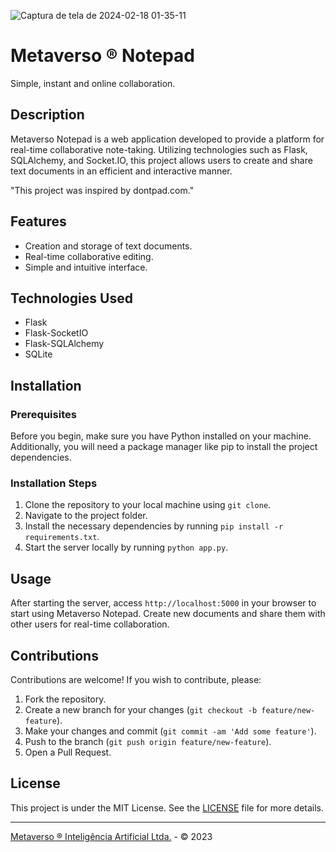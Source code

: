 ![Captura de tela de 2024-02-18 01-35-11](https://github.com/metaverso/notepad/assets/23690053/60e7f7ba-a2fc-465d-b1ad-ac59c67a3326)

# Metaverso ® Notepad
Simple, instant and online collaboration.

## Description

Metaverso Notepad is a web application developed to provide a platform for real-time collaborative note-taking. Utilizing technologies such as Flask, SQLAlchemy, and Socket.IO, this project allows users to create and share text documents in an efficient and interactive manner.

"This project was inspired by dontpad.com."

## Features

- Creation and storage of text documents.
- Real-time collaborative editing.
- Simple and intuitive interface.

## Technologies Used

- Flask
- Flask-SocketIO
- Flask-SQLAlchemy
- SQLite

## Installation

### Prerequisites

Before you begin, make sure you have Python installed on your machine. Additionally, you will need a package manager like pip to install the project dependencies.

### Installation Steps

1. Clone the repository to your local machine using `git clone`.
2. Navigate to the project folder.
3. Install the necessary dependencies by running `pip install -r requirements.txt`.
4. Start the server locally by running `python app.py`.

## Usage

After starting the server, access `http://localhost:5000` in your browser to start using Metaverso Notepad. Create new documents and share them with other users for real-time collaboration.

## Contributions

Contributions are welcome! If you wish to contribute, please:

1. Fork the repository.
2. Create a new branch for your changes (`git checkout -b feature/new-feature`).
3. Make your changes and commit (`git commit -am 'Add some feature'`).
4. Push to the branch (`git push origin feature/new-feature`).
5. Open a Pull Request.

## License

This project is under the MIT License. See the [LICENSE](LICENSE) file for more details.

---

[Metaverso ® Inteligência Artificial Ltda.](https://metaverso.com.br) - © 2023
